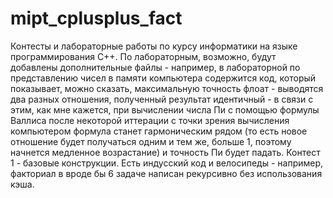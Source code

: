 # mipt_cplusplus_fact

Контесты и лабораторные работы по курсу информатики на языке программирования С++. По лабораторным, возможно, будут добавлены дополнительные файлы - например, в лабораторной по представлению чисел в памяти компьютера содержится код, который показывает, можно сказать, максимальную точность флоат - выводятся два разных отношения, полученный результат идентичный - в связи с этим, как мне кажется, при вычислении числа Пи с помощью формулы Валлиса после некоторой иттерации с точки зрения вычисления компьютером формула станет гармоническим рядом (то есть новое отношение будет получаться одним и тем же, больше 1, поэтому начнется медленное возрастание) и точность Пи будет падать.
Контест 1 - базовые конструкции. Есть индусский код и велосипеды - например, факториал в вроде бы 6 задаче написан рекурсивно без использования кэша.

